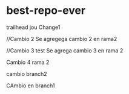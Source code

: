 # best-repo-ever
trailhead jou 
Change1

//Cambio 2
Se agregega cambio 2 en rama2


//Cambio 3 test
Se agrega cambio 3 en rama 2

Cambio 4 rama 2


cambio branch2

CAmbio en branch1


